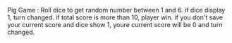 Pig Game :
Roll dice to get random number between 1 and 6.
if dice display 1, turn changed.
if total score is more than 10, player win.
if you don't save your current score and dice show 1, youre current score will be 0 and turn changed.
